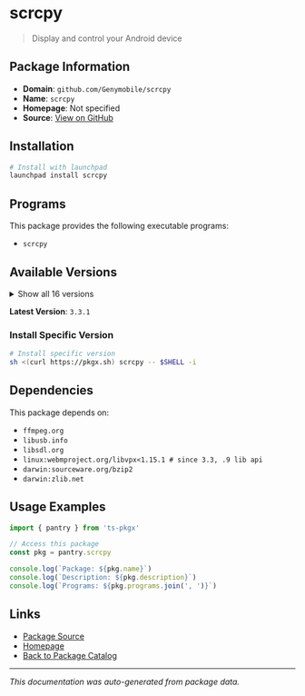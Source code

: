 # scrcpy

> Display and control your Android device

## Package Information

- **Domain**: `github.com/Genymobile/scrcpy`
- **Name**: `scrcpy`
- **Homepage**: Not specified
- **Source**: [View on GitHub](https://github.com/pkgxdev/pantry/tree/main/projects/github.com/Genymobile/scrcpy/package.yml)

## Installation

```bash
# Install with launchpad
launchpad install scrcpy
```

## Programs

This package provides the following executable programs:

- `scrcpy`

## Available Versions

<details>
<summary>Show all 16 versions</summary>

- `3.3.1`, `3.3.0`, `3.2.0`, `3.1.0`, `3.0.2`
- `3.0.1`, `3.0.0`, `2.7.0`, `2.6.1`, `2.6.0`
- `2.5.0`, `2.4.0`, `2.3.1`, `2.3.0`, `2.2.0`
- `2.1.0`

</details>

**Latest Version**: `3.3.1`

### Install Specific Version

```bash
# Install specific version
sh <(curl https://pkgx.sh) scrcpy -- $SHELL -i
```

## Dependencies

This package depends on:

- `ffmpeg.org`
- `libusb.info`
- `libsdl.org`
- `linux:webmproject.org/libvpx<1.15.1 # since 3.3, .9 lib api`
- `darwin:sourceware.org/bzip2`
- `darwin:zlib.net`

## Usage Examples

```typescript
import { pantry } from 'ts-pkgx'

// Access this package
const pkg = pantry.scrcpy

console.log(`Package: ${pkg.name}`)
console.log(`Description: ${pkg.description}`)
console.log(`Programs: ${pkg.programs.join(', ')}`)
```

## Links

- [Package Source](https://github.com/pkgxdev/pantry/tree/main/projects/github.com/Genymobile/scrcpy/package.yml)
- [Homepage](#)
- [Back to Package Catalog](../../package-catalog.md)

---

*This documentation was auto-generated from package data.*
